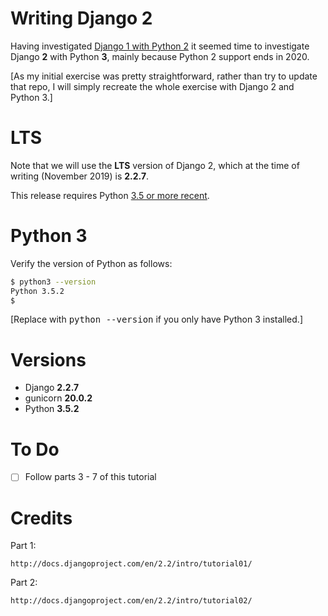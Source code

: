# Writing Django 2

Having investigated [Django 1 with Python 2](http://github.com/mramshaw/Writing_Django) it seemed
time to investigate Django __2__ with Python __3__, mainly because Python 2 support ends in 2020.

[As my initial exercise was pretty straightforward, rather than try to update that repo, I will
 simply recreate the whole exercise with Django 2 and Python 3.]

# LTS

Note that we will use the __LTS__ version of Django 2, which at the time of writing (November 2019)
is __2.2.7__.

This release requires Python [3.5 or more recent](http://docs.djangoproject.com/en/2.2/faq/install/#faq-python-version-support).

# Python 3

Verify the version of Python as follows:

```bash
$ python3 --version
Python 3.5.2
$
```

[Replace with <kbd>python --version</kbd> if you only have Python 3 installed.]

# Versions

* Django __2.2.7__
* gunicorn __20.0.2__
* Python __3.5.2__

# To Do

- [ ] Follow parts 3 - 7 of this tutorial

# Credits

Part 1:

    http://docs.djangoproject.com/en/2.2/intro/tutorial01/

Part 2:

    http://docs.djangoproject.com/en/2.2/intro/tutorial02/

